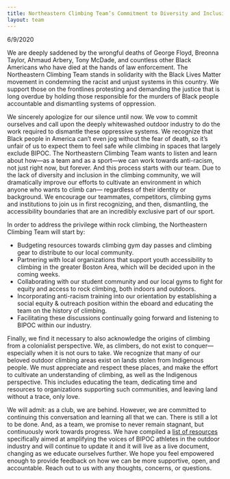 ```yaml
---
title: Northeastern Climbing Team’s Commitment to Diversity and Inclusion
layout: team
---
```


6/9/2020

We are deeply saddened by the wrongful deaths of George Floyd, Breonna Taylor, Ahmaud Arbery,
Tony McDade, and countless other Black Americans who have died at the hands of law enforcement.
The Northeastern Climbing Team stands in solidarity with the Black Lives Matter movement in
condemning the racist and unjust systems in this country. We support those on the frontlines
protesting and demanding the justice that is long overdue by holding those responsible for the
murders of Black people accountable and dismantling systems of oppression.

We sincerely apologize for our silence until now. We vow to commit ourselves and call upon the
deeply whitewashed outdoor industry to do the work required to dismantle these oppressive systems.
We recognize that Black people in America can’t even jog without the fear of death, so it’s unfair
of us to expect them to feel safe while climbing in spaces that largely exclude BIPOC. The Northeastern
Climbing Team wants to listen and learn about how—as a team and as a sport—we can work towards
anti-racism, not just right now, but forever. And this process starts with our team. Due to the
lack of diversity and inclusion in the climbing community, we will dramatically improve our efforts
to cultivate an environment in which anyone who wants to climb can— regardless of their identity or
background. We encourage our teammates, competitors, climbing gyms and institutions to join us in
first recognizing, and then, dismantling, the accessibility boundaries that are an incredibly
exclusive part of our sport.

In order to address the privilege within rock climbing, the Northeastern Climbing Team will start
by:
* Budgeting resources towards climbing gym day passes and climbing gear to distribute to our local
community.
* Partnering with local organizations that support youth accessibility to climbing in the greater
Boston Area, which will be decided upon in the coming weeks.
* Collaborating with our student community and our local gyms to fight for equity and access to
rock climbing, both indoors and outdoors.
* Incorporating anti-racism training into our orientation by establishing a social equity &
outreach position within the eboard and educating the team on the history of climbing.
* Facilitating these discussions continually going forward and listening to BIPOC within our
industry.

Finally, we find it necessary to also acknowledge the origins of climbing from a colonialist
perspective. We, as climbers, do not exist to conquer—especially when it is not ours to take. We
recognize that many of our beloved outdoor climbing areas exist on lands stolen from Indigenous
people. We must appreciate and respect these places, and make the effort to cultivate an
understanding of climbing, as well as the Indigenous perspective. This includes educating the team,
dedicating time and resources to organizations supporting such communities, and leaving land without
a trace, only love.

We will admit: as a club, we are behind. However, we are committed to continuing this conversation
and learning all that we can. There is still a lot to be done. And, as a team, we promise to never
remain stagnant, but continuously work towards progress.  We have compiled a [list of resources](https://docs.google.com/document/u/0/d/1D0LZb6QtCSVVTO1zKRNr70wFOmDM6--qvyrvA2a1Hyc/mobilebasic)
specifically aimed at amplifying the voices of BIPOC athletes in the outdoor industry
and will continue to update it and it will live as a live document, changing as
we educate ourselves further. We hope you feel empowered enough to provide feedback on how we can be
more supportive, open, and accountable. Reach out to us with any thoughts, concerns, or questions.
